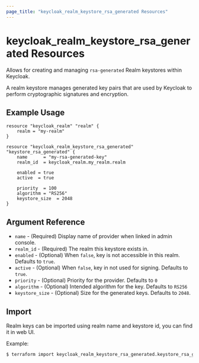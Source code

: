 ```yaml
---
page_title: "keycloak_realm_keystore_rsa_generated Resources"
---
```


# keycloak\_realm\_keystore\_rsa_generated Resources

Allows for creating and managing `rsa-generated` Realm keystores within Keycloak.

A realm keystore manages generated key pairs that are used by Keycloak to perform cryptographic signatures and encryption.

## Example Usage

```hcl
resource "keycloak_realm" "realm" {
	realm = "my-realm"
}

resource "keycloak_realm_keystore_rsa_generated" "keystore_rsa_generated" {
	name      = "my-rsa-generated-key"
	realm_id  = keycloak_realm.my_realm.realm

	enabled = true
	active  = true

	priority  = 100
	algorithm = "RS256"
	keystore_size  = 2048
}
```

## Argument Reference

- `name` - (Required) Display name of provider when linked in admin console.
- `realm_id` - (Required) The realm this keystore exists in.
- `enabled` - (Optional) When `false`, key is not accessible in this realm. Defaults to `true`.
- `active` - (Optional) When `false`, key in not used for signing. Defaults to `true`.
- `priority` - (Optional) Priority for the provider. Defaults to `0`
- `algorithm` - (Optional) Intended algorithm for the key. Defaults to `RS256`
- `keystore_size` - (Optional) Size for the generated keys. Defaults to `2048`.

## Import

Realm keys can be imported using realm name and keystore id, you can find it in web UI.

Example:

```bash
$ terraform import keycloak_realm_keystore_rsa_generated.keystore_rsa_generated my-realm/my-realm/618cfba7-49aa-4c09-9a19-2f699b576f0b
```
